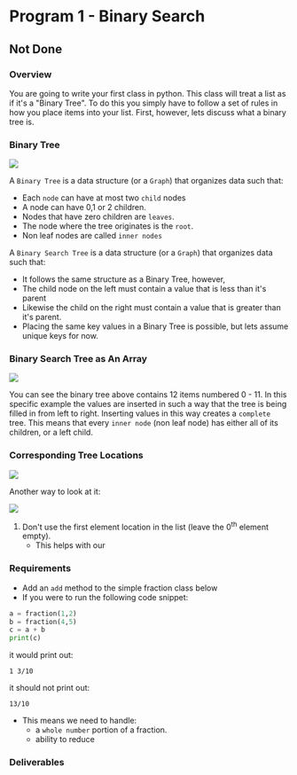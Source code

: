 
# Program 1 - Binary Search

## Not Done

### Overview

You are going to write your first class in python. This class will treat a list as if it's a "Binary Tree". 
To do this you simply have to follow a set of rules in how you place items into your list. First, however,
lets discuss what a binary tree is. 

### Binary Tree

![](http://cramster-image.s3.amazonaws.com/definitions/computerscience-5-img-1.png)

A `Binary Tree` is a data structure (or a `Graph`) that organizes data such that:
- Each `node` can have at most two `child` nodes 
- A node can have 0,1 or 2 children. 
- Nodes that have zero children are `leaves`. 
- The node where the tree originates is the `root`. 
- Non leaf nodes are called `inner nodes`

A `Binary Search Tree` is a data structure (or a `Graph`) that organizes data such that:

- It follows the same structure as a Binary Tree, however,
- The child node on the left must contain a value that is less than it's parent 
- Likewise the child on the right must contain a value that is greater than it's parent. 
- Placing the same key values in a Binary Tree is possible, but lets assume unique keys for now.

### Binary Search Tree as An Array

![](https://s3.amazonaws.com/f.cl.ly/items/3m020U1u1f0s2j1t3f3A/binary_tree.png)

You can see the binary tree above contains 12 items numbered 0 - 11. In this specific example the values are inserted in such a way that the tree is being filled in from left to right. Inserting values in this way creates a `complete` tree. This means that every `inner node` (non leaf node) has either all of its children, or a left child. 

### Corresponding Tree Locations
![](https://s3.amazonaws.com/f.cl.ly/items/3l1f1s0q07343t2J1W01/binary_tree_table.png)

Another way to look at it:

![](http://www.brpreiss.com/books/opus4/html/img1458.gif)

1. Don't use the first element location in the list (leave the 0<sup>th</sup> element empty).
    - This helps with our 

### Requirements
- Add an `add` method to the simple fraction class below
- If you were to run the following code snippet:

```python
a = fraction(1,2)
b = fraction(4,5)
c = a + b
print(c)
```
it would print out:
```
1 3/10
```
it should not print out:

```
13/10
```

- This means we need to handle:
    - a `whole number` portion of a fraction.
    - ability to reduce 

### Deliverables

